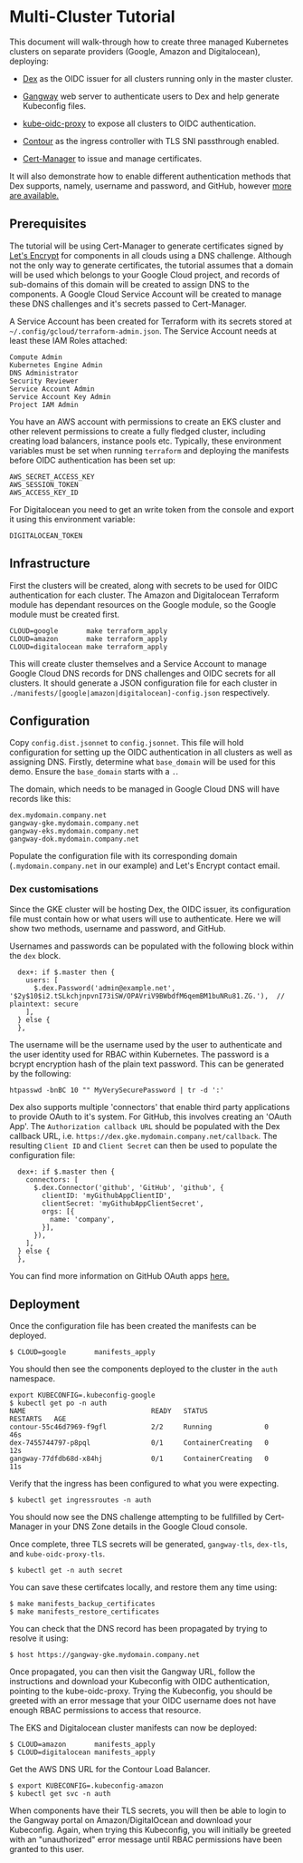 # Multi-Cluster Tutorial

This document will walk-through how to create three managed Kubernetes clusters on
separate providers (Google, Amazon and Digitalocean), deploying:

- [Dex](https://github.com/dexidp/dex) as the OIDC issuer for all clusters
  running only in the master cluster.

- [Gangway](https://github.com/heptiolabs/gangway) web server to authenticate
  users to Dex and help generate Kubeconfig files.

- [kube-oidc-proxy](https://github.com/jetstack/kube-oidc-proxy) to expose all
  clusters to OIDC authentication.

- [Contour](https://github.com/heptio/contour) as the ingress controller with
  TLS SNI passthrough enabled.

- [Cert-Manager](https://github.com/jetstack/cert-manager) to issue and manage
  certificates.

It will also demonstrate how to enable different authentication methods that Dex
supports, namely, username and password, and GitHub, however [more are
available.](https://github.com/dexidp/dex#connectors)

## Prerequisites

The tutorial will be using Cert-Manager to generate certificates signed by
[Let's Encrypt](https://letsencrypt.org/) for components in all clouds using a
DNS challenge. Although not the only way to generate certificates, the tutorial
assumes that a domain will be used which belongs to your Google Cloud project,
and records of sub-domains of this domain will be created to assign DNS to the
components. A Google Cloud Service Account will be created to manage these DNS
challenges and it's secrets passed to Cert-Manager.

A Service Account has been created for Terraform with its secrets stored at
`~/.config/gcloud/terraform-admin.json`. The Service Account needs at least
these IAM Roles attached:

```
Compute Admin
Kubernetes Engine Admin
DNS Administrator
Security Reviewer
Service Account Admin
Service Account Key Admin
Project IAM Admin
```

You have an AWS account with permissions to create an EKS cluster and other
relevent permissions to create a fully fledged cluster, including creating
load balancers, instance pools etc. Typically, these environment variables must
be set when running `terraform` and deploying the manifests before OIDC
authentication has been set up:

```
AWS_SECRET_ACCESS_KEY
AWS_SESSION_TOKEN
AWS_ACCESS_KEY_ID
```

For Digitalocean you need to get an write token from the console and export it
using this environment variable:

```
DIGITALOCEAN_TOKEN
```

## Infrastructure

First the clusters will be created, along with secrets to be used for OIDC
authentication for each cluster. The Amazon and Digitalocean Terraform module
has dependant resources on the Google module, so the Google module must be
created first.

```
CLOUD=google       make terraform_apply
CLOUD=amazon       make terraform_apply
CLOUD=digitalocean make terraform_apply
```

This will create cluster themselves and a Service Account to manage Google
Cloud DNS records for DNS challenges and OIDC secrets for all clusters. It
should generate a JSON configuration file for each cluster in
`./manifests/[google|amazon|digitalocean]-config.json` respectively.

## Configuration

Copy `config.dist.jsonnet` to `config.jsonnet`. This file will hold
configuration for setting up the OIDC authentication in all clusters as well as
assigning DNS. Firstly, determine what `base_domain` will be used for this
demo. Ensure the `base_domain` starts with a `.`.

The domain, which needs to be managed in Google Cloud DNS will have records
like this:

```
dex.mydomain.company.net
gangway-gke.mydomain.company.net
gangway-eks.mydomain.company.net
gangway-dok.mydomain.company.net
```

Populate the configuration file with its corresponding domain
(`.mydomain.company.net` in our example) and Let's Encrypt contact email.

### Dex customisations

Since the GKE cluster will be hosting Dex, the OIDC issuer, its configuration
file must contain how or what users will use to authenticate. Here we will show
two methods, username and password, and GitHub.

Usernames and passwords can be populated with the following block within the
`dex` block.

```
  dex+: if $.master then {
    users: [
      $.dex.Password('admin@example.net', '$2y$10$i2.tSLkchjnpvnI73iSW/OPAVriV9BWbdfM6qemBM1buNRu81.ZG.'),  // plaintext: secure
    ],
  } else {
  },
```

The username will be the username used by the user to authenticate and the user
identity used for RBAC within Kubernetes. The password is a bcrypt encryption
hash of the plain text password. This can be generated by the following:

```
htpasswd -bnBC 10 "" MyVerySecurePassword | tr -d ':'
```

Dex also supports multiple 'connectors' that enable third party applications to
provide OAuth to it's system. For GitHub, this involves creating an 'OAuth App'.
The `Authorization callback URL` should be populated with the Dex callback URL, i.e.
`https://dex.gke.mydomain.company.net/callback`.
The resulting `Client ID` and `Client Secret` can then be used to populate the
configuration file:

```
  dex+: if $.master then {
    connectors: [
      $.dex.Connector('github', 'GitHub', 'github', {
        clientID: 'myGithubAppClientID',
        clientSecret: 'myGithubAppClientSecret',
        orgs: [{
          name: 'company',
        }],
      }),
    ],
  } else {
  },
```

You can find more information on GitHub OAuth apps
[here.](https://developer.github.com/v3/oauth/)

## Deployment

Once the configuration file has been created the manifests can be deployed.

```
$ CLOUD=google       manifests_apply
```

You should then see the components deployed to the cluster in the `auth`
namespace.

```
export KUBECONFIG=.kubeconfig-google
$ kubectl get po -n auth
NAME                               READY   STATUS              RESTARTS   AGE
contour-55c46d7969-f9gfl           2/2     Running             0          46s
dex-7455744797-p8pql               0/1     ContainerCreating   0          12s
gangway-77dfdb68d-x84hj            0/1     ContainerCreating   0          11s
```

Verify that the ingress has been configured to what you were expecting.

```
$ kubectl get ingressroutes -n auth
```

You should now see the DNS challenge attempting to be fullfilled by Cert-Manager
in your DNS Zone details in the Google Cloud console.

Once complete, three TLS secrets will be generated, `gangway-tls`, `dex-tls`,
and `kube-oidc-proxy-tls`.

```
$ kubectl get -n auth secret
```

You can save these certifcates locally, and restore them any time using:

```
$ make manifests_backup_certificates
$ make manifests_restore_certificates
```

You can check that the DNS record has been propagated by trying to resolve it
using:

```
$ host https://gangway-gke.mydomain.company.net
```

Once propagated, you can then visit the Gangway URL, follow the instructions and
download your Kubeconfig with OIDC authentication, pointing to the
kube-oidc-proxy. Trying the Kubeconfig, you should be greeted with an error
message that your OIDC username does not have enough RBAC permissions to access
that resource.

The EKS and Digitalocean cluster manifests can now be deployed:

```
$ CLOUD=amazon       manifests_apply
$ CLOUD=digitalocean manifests_apply
```

Get the AWS DNS URL for the Contour Load Balancer.

```
$ export KUBECONFIG=.kubeconfig-amazon
$ kubectl get svc -n auth
```

When components have their TLS secrets, you will then be able to login to the
Gangway portal on Amazon/DigitalOcean and download your Kubeconfig. Again, when
trying this Kubeconfig, you will initially be greeted with an "unauthorized"
error message until RBAC permissions have been granted to this user.
